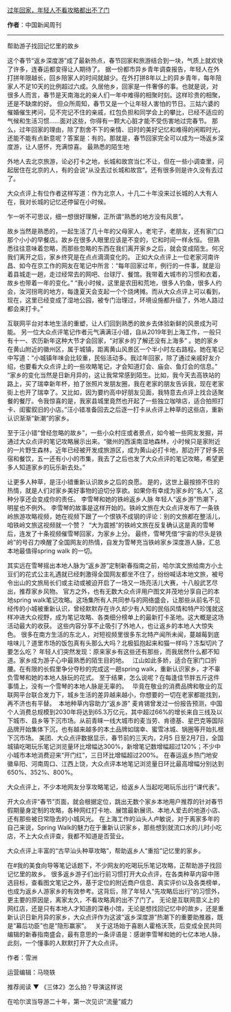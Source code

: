 

[过年回家，年轻人不看攻略都出不了门](https://mp.weixin.qq.com/s/xcA-oq5YWPbC61lBPv_j_w)

**作者**：中国新闻周刊

---

帮助游子找回记忆里的故乡

这个春节“返乡深度游”成了最新热点，春节回家和旅游结合到一块，气质上就欢快了许多，连春运都变得让人期待了。
据一份都市异乡青年调查报告，年轻人在外打拼年限越长，回乡陪家人的时间就越少。在外打拼8年以上的异乡青年，每年陪家人不足10天的比例超过六成。久居他乡，回家是一件奢侈的事。也就是说，对很多人而言，春节是天南海北的亲人们一年中难得的相聚时刻。这样珍贵的相聚，还是不缺席的好。
但众所周知，春节又是一个让年轻人害怕的节日。三姑六婆的催婚催生拷问，见不完记不住的亲戚，红包负担和同学会上的攀比，已经不适应的气候和生活习惯……面对这些，你得有一颗大心脏才能不受伤害地过完春节。
那么，过年回家的理由，除了割舍不下的亲情、旧时的美好记忆和难得的闲暇时光，还能不能有点新意呢？答案是：有的。那就是，春节回家完全可以成为一场返乡深度游，让人感怀，充满惊喜。
最熟悉的陌生地

外地人去北京旅游，论必打卡之地，长城和故宫当仁不让，但在一些小调查里，问起居住在北京的人，有的会说“从没去过长城和故宫”。还有很多则是许久没有去过了。

大众点评上有位作者这样写道：作为北京人，十几二十年没来过长城的人大有人在，我对长城的记忆还停留在小时候。

乍一听不可思议，细一想很好理解，正所谓“熟悉的地方没有风景”。

故乡当然是熟悉的，一起生活了几十年的父母家人，老宅子，老朋友，还有家门口那个小小的早餐店。故乡在很多人眼里应该是不变的，它和时间一样永恒。
但熟悉往往意味着忽略，而那些忽略的东西在我们离开家乡之后，就会变成陌生。何况我们离开之后，家乡终究是在点点滴滴变化的。
正如大众点评上一位老家河南许昌、如今在京工作的网友在笔记中所言：“每年回家过年，例行的一件事，就是沿着县城走一趟，走过经常去的网吧、台球厅、餐馆。我带着大城市的习惯和衣着，故乡也带着一年的变化。”
“我小时候，这里是农田和荒地，很多人钓鱼，很多人约会，汝河拐弯的地方，每逢夏天会支起一个个烧烤摊。而从大众点评上可以看到，现在，这里已经变成了湿地公园，被专门治理过，环境设施都升级了，外地人路过都会来打卡。”

互联网平台对本地生活的重塑，让人们回到熟悉的故乡去体验新鲜的风景成为可能。
另一位大众点评笔记作者元气满满汪小错，自从2019年到上海工作，一般只有十一、农历新年这种大节才会回家，“对家乡的了解还没有上海多” 。她的家乡在黄山附近的徽州区，属于城镇，距离黄山风景区一个半小时左右路程。她在笔记中写道：“小城镇年味会比较重，民俗活动多。我过年回家，除了通过亲戚好友介绍，也要看大众点评上的一些攻略笔记，才会知道灯会、庙会、鱼灯会的信息。”
“家乡的变化当然是日新月异的，这让我常常感到陌生。比如，我今天去高铁站的路上，买了瑞幸新年杯，拍了张照片发朋友圈，我在老家的朋友告诉我，现在老家街上也开了瑞幸了。又比如，因为要约高中好朋友见面，我特意去点评上找合适聚餐的餐厅。令我惊喜的是，我家县城里竟然也开起了一些独立咖啡店，适合拍照打卡、闺蜜叙旧的小店。”汪小错准备回去之后逐一打卡从点评上种草的这些店，重新认识渐渐“新潮”的家乡。

至于汪小错“曾经忽略的故乡”，一些小众村庄或者景点，如今被一些网友发掘，并通过大众点评的笔记攻略展示出来。“徽州的西溪南湿地森林，小时候只是家附近的一片野生森林，近年已经被开发成旅游区，成为黄山必打卡地，那边开了好多民宿和餐饮，五一还有小小的市集，我去了之后也发了大众点评的笔记攻略，希望更多人知道家乡的玩乐新去处。”

让更多人种草，是汪小错重新认识故乡之后的良愿。
是的，这世上最按捺不住的热情，就是人们对家乡美好事物的迫切分享欲。如果你有幸成为家乡的“名人”，这种分享还会变成你的责任。
李雪琴和她的铁岭返乡人脉
年轻人“返乡游”热潮下，明星也不例外。
李雪琴的故事是这样开始的。铁岭文旅在大众点评发布了一条铁岭旅游攻略视频，她在视频下跟了一个恨铁不成钢的评论：别的文旅都在整活儿，咱铁岭文旅这视频就一个赞？ 
“大为震撼”的铁岭文旅在反复确认这是真的雪琴后，连发了十条视频催雪琴回家，为家乡上分。
最终，雪琴凭借“宇宙的尽头是铁岭”的号召力唤醒了全国网友的热情，自发为雪琴充当铁岭家乡深度游人脉，汇总本地最值得spring walk 的一切。

其实远在雪琴摇出本地人脉为“返乡游”定制新春指南之前，哈尔滨文旅给南方小土豆们的花式公主礼遇就已经刺激得全国网友都坐不住了，纷纷喊话本地文旅，被号令出山的文旅局长们或主动或被迫开启了一场又一场亮活儿大赛，十八般武艺尽出，推荐家乡风物。
官方之外，也有无数大众点评用户图文并茂地分享自己的本地spring walk笔记攻略。这场集所有人共同参与的网络盛会，让那些从前名不见经传的小城被重新认识，曾经默默存在许久却少有人知的民俗风情和特产珍馐就这样冲进大众视野，成为笔记攻略、各类细分榜单上的最新打卡圣地。这大概是这场活动最大的收获。
这些内容分享不止吸引了外地人，也让返乡的本地人大惊失色。
很多在南方生活的东北人，对短视频里很多东北特产闻所未闻，蔓越莓到底啥味儿？道里市场的饭包真有头那么大吗？北极狐抱起来和猫一样吗？冻梨切片了要怎么吃？
年轻人们突然发现：原来家乡有这些还有那些，而我居然什么都不知道。家乡成为游子心中最熟悉的陌生目的地。  
江山如此多娇，适合在家门口折腰。在有限的长假里争分夺秒的完成这一趟spring walk，重新认识家乡，才不辜负雪琴和她的本地人脉玩的花式。
至于结果，怎么说呢？在每逢佳节胖五斤这件事情上，没有一个雪琴的本地人脉是无辜的。  
毕竟在敬业的消费品牌和敬业的互联网平台联合发力下，城乡生活的差异越来越小，你想要的一切在老家都能找到，再不济也有平替。 
本地种草内容助力“返乡游”
麦肯锡曾发过一份报告预测，中国个人消费总规模到2030年将达到65.3万亿元，其中超过66%的增长来自三线及以下城市、县乡等下沉市场。从前青睐一线大城市的麦当劳、肯德基、星巴克等国际品牌开始集体下沉，也有越来越多的本土品牌如瑞幸、蜜雪冰城、锅圈等开始扎根下沉市场。
美团、大众点评数据显示，春节前的三天内，2月5 日至2月7日，全国城镇吃喝玩乐笔记浏览量环比增幅达300%，新增笔记数增幅超过120%；不少中小城市本地消费迎来“开门红”，三日环比增幅超过200%。
在春运返乡热门地安徽阜阳、河南周口、江西上饶，大众点评本地笔记浏览量日环比最高增幅分别达到650%、352%、800%。

大众点评上，不少本地网友分享攻略笔记，给返乡人当起吃喝玩乐出行“课代表”。

开大众点评“春节”页面，就会根据定位，跳出无数个家乡本地用户推荐的针对春节假期量身定制的攻略，各种网红打卡地、展馆最新展讯、本地人爱去的地道小店、还有那些被日常隐去的小城风光。
在上海工作的汕头人卢敏说，对于离家多年的自己来说，Spring Walk的魅力在于重新认识家乡，那些想到就流口水的儿时小吃店，不上大众点评查，我都不知道是否营业。

大众点评上丰富的“古早汕头种草攻略”，帮助返乡人“重拾”记忆里的家乡。

在#我的美食向导等笔记话题下，不少网友的吃喝玩乐笔记攻略，正帮助游子找回记忆里的故乡。
很多返乡游子们出行前习惯打开大众点评，在各类种草内容中筛选目标，查看图文笔记之外，基于定位的附近商户信息、真实评价以及各类榜单，也成为返乡人游家乡的有效参考。这背后，除了年轻人“先攻略后出行”的习惯外，更主要的原因是，离家太久，不看攻略真的出不了门了。
无论是互联网意义上的网红店，还是只有本地人才知道的深巷小馆，无论是想找回记忆中的故乡，还是重新认识日新月异的家乡，大众点评作为这波“返乡深度游”热潮下的重要助推器，既是“幕后功臣”也是“隐形赢家”。  
关于这场始于喜剧人霍格沃茨，后变成全民共同编辑的新春指南盛会，最有意思的一条评语是：感谢李雪琴和她的七亿本地人脉，此刻，一个懂事的人默默打开了大众点评。 

作者：雪洲

运营编辑：马晓轶


推荐阅读
▼
《三体2》怎么拍？导演这样说




在哈尔滨当导游二十年，第一次见识“流量”威力